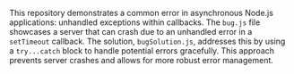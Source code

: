 This repository demonstrates a common error in asynchronous Node.js applications: unhandled exceptions within callbacks.  The `bug.js` file showcases a server that can crash due to an unhandled error in a `setTimeout` callback. The solution, `bugSolution.js`, addresses this by using a `try...catch` block to handle potential errors gracefully.  This approach prevents server crashes and allows for more robust error management.